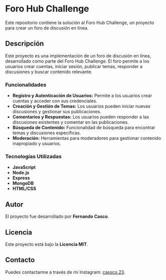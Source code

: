 # Foro Hub Challenge

Este repositorio contiene la solución al Foro Hub Challenge, un proyecto para crear un foro de discusión en línea.

## Descripción

Este proyecto es una implementación de un foro de discusión en línea, desarrollado como parte del Foro Hub Challenge. El foro permite a los usuarios crear cuentas, iniciar sesión, publicar temas, responder a discusiones y buscar contenido relevante.

### Funcionalidades

- **Registro y Autenticación de Usuarios:** Permite a los usuarios crear cuentas y acceder con sus credenciales.
- **Creación y Gestión de Temas:** Los usuarios pueden iniciar nuevas discusiones y gestionar sus publicaciones.
- **Comentarios y Respuestas:** Los usuarios pueden responder a las discusiones existentes y comentar en las publicaciones.
- **Búsqueda de Contenido:** Funcionalidad de búsqueda para encontrar temas y discusiones específicas.
- **Moderación:** Herramientas para moderadores para gestionar contenido inapropiado y usuarios.

### Tecnologías Utilizadas

- **JavaScript**
- **Node.js**
- **Express**
- **MongoDB**
- **HTML/CSS**

## Autor

El proyecto fue desarrollado por **Fernando Casco**.

## Licencia

Este proyecto está bajo la **Licencia MIT**.

## Contacto

Puedes contactarme a través de mi Instagram: [cassco.23](https://www.instagram.com/cassco.23/).
